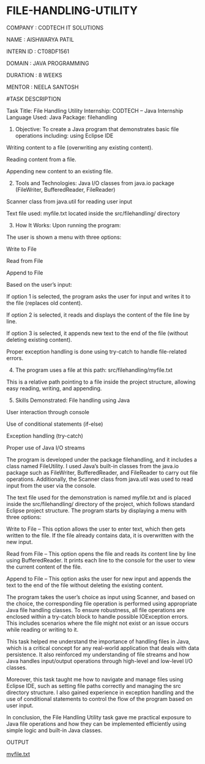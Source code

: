 # FILE-HANDLING-UTILITY

COMPANY : CODTECH IT SOLUTIONS

NAME :  AISHWARYA PATIL

INTERN ID : CT08DF1561

DOMAIN : JAVA PROGRAMMING

DURATION : 8 WEEKS

MENTOR : NEELA SANTOSH

#TASK DESCRIPTION

Task Title: File Handling Utility
Internship: CODTECH – Java Internship
Language Used: Java
Package: filehandling

1. Objective:
To create a Java program that demonstrates basic file operations including:
using Eclipse IDE

Writing content to a file (overwriting any existing content).

Reading content from a file.

Appending new content to an existing file.

2. Tools and Technologies:
Java I/O classes from java.io package (FileWriter, BufferedReader, FileReader)

Scanner class from java.util for reading user input

Text file used: myfile.txt located inside the src/filehandling/ directory

3.  How It Works:
Upon running the program:

The user is shown a menu with three options:

Write to File

Read from File

Append to File

Based on the user’s input:

If option 1 is selected, the program asks the user for input and writes it to the file (replaces old content).

If option 2 is selected, it reads and displays the content of the file line by line.

If option 3 is selected, it appends new text to the end of the file (without deleting existing content).

Proper exception handling is done using try-catch to handle file-related errors.

4. The program uses a file at this path:
src/filehandling/myfile.txt

This is a relative path pointing to a file inside the project structure, allowing easy reading, writing, and appending.

5. Skills Demonstrated:
File handling using Java

User interaction through console

Use of conditional statements (if-else)

Exception handling (try-catch)

Proper use of Java I/O streams

The program is developed under the package filehandling, and it includes a class named FileUtility. I used Java’s built-in classes from the java.io package such as FileWriter, BufferedReader, and FileReader to carry out file operations. Additionally, the Scanner class from java.util was used to read input from the user via the console.

The text file used for the demonstration is named myfile.txt and is placed inside the src/filehandling/ directory of the project, which follows standard Eclipse project structure. The program starts by displaying a menu with three options:

Write to File – This option allows the user to enter text, which then gets written to the file. If the file already contains data, it is overwritten with the new input.

Read from File – This option opens the file and reads its content line by line using BufferedReader. It prints each line to the console for the user to view the current content of the file.

Append to File – This option asks the user for new input and appends the text to the end of the file without deleting the existing content.

The program takes the user’s choice as input using Scanner, and based on the choice, the corresponding file operation is performed using appropriate Java file handling classes. To ensure robustness, all file operations are enclosed within a try-catch block to handle possible IOException errors. This includes scenarios where the file might not exist or an issue occurs while reading or writing to it.

This task helped me understand the importance of handling files in Java, which is a critical concept for any real-world application that deals with data persistence. It also reinforced my understanding of file streams and how Java handles input/output operations through high-level and low-level I/O classes.

Moreover, this task taught me how to navigate and manage files using Eclipse IDE, such as setting file paths correctly and managing the src directory structure. I also gained experience in exception handling and the use of conditional statements to control the flow of the program based on user input.

In conclusion, the File Handling Utility task gave me practical exposure to Java file operations and how they can be implemented efficiently using simple logic and built-in Java classes. 

OUTPUT 

[myfile.txt](https://github.com/user-attachments/files/20540170/myfile.txt)




